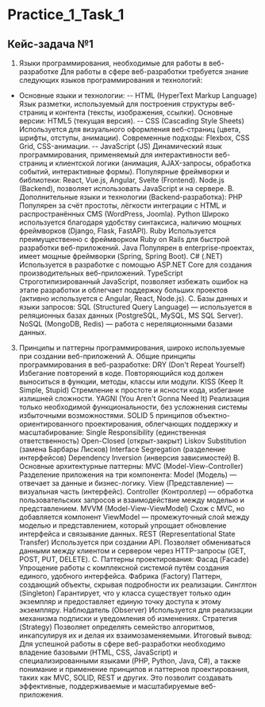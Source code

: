 # Practice_1_Task_1
## Кейс-задача №1
1. Языки программирования, необходимые для работы в веб-разработке
Для работы в сфере веб-разработки требуется знание следующих языков программирования и технологий:
  - Основные языки и технологии:
    -- HTML (HyperText Markup Language)
        Язык разметки, используемый для построения структуры веб-страниц и контента (тексты, изображения, ссылки).
        Основные версии: HTML5 (текущая версия).
  -- CSS (Cascading Style Sheets)
        Используется для визуального оформления веб-страниц (цвета, шрифты, отступы, анимации).
        Современные подходы: Flexbox, CSS Grid, CSS-анимации.
  -- JavaScript (JS)
        Динамический язык программирования, применяемый для интерактивности веб-страниц и клиентской логики (анимация, AJAX-запросы, обработка событий, интерактивные формы).
        Популярные фреймворки и библиотеки:
            React, Vue.js, Angular, Svelte (Frontend).
            Node.js (Backend), позволяет использовать JavaScript и на сервере.
B. Дополнительные языки и технологии (Backend-разработка):
    PHP
        Популярен за счёт простоты, лёгкости интеграции с HTML и распространённых CMS (WordPress, Joomla).
    Python
        Широко используется благодаря удобству синтаксиса, наличию мощных фреймворков (Django, Flask, FastAPI).
    Ruby
        Используется преимущественно с фреймворком Ruby on Rails для быстрой разработки веб-приложений.
    Java
        Популярен в enterprise-проектах, имеет мощные фреймворки (Spring, Spring Boot).
    C# (.NET)
        Используется в разработке с помощью ASP.NET Core для создания производительных веб-приложений.
    TypeScript
        Строготипизированный JavaScript, позволяет избежать ошибок на этапе разработки и облегчает поддержку больших проектов (активно используется с Angular, React, Node.js).
C. Базы данных и языки запросов:
    SQL (Structured Query Language) — используется в реляционных базах данных (PostgreSQL, MySQL, MS SQL Server).
    NoSQL (MongoDB, Redis) — работа с нереляционными базами данных.
3. Принципы и паттерны программирования, широко используемые при создании веб-приложений
A. Общие принципы программирования в веб-разработке:
    DRY (Don't Repeat Yourself)
        Избегание повторений в коде. Повторяющийся код должен выноситься в функции, методы, классы или модули.
    KISS (Keep It Simple, Stupid)
        Стремление к простоте и ясности кода, избегание излишней сложности.
    YAGNI (You Aren't Gonna Need It)
        Реализация только необходимой функциональности, без усложнения системы избыточными возможностями.
    SOLID
        5 принципов объектно-ориентированного проектирования, облегчающих поддержку и масштабирование:
            Single Responsibility (единственная ответственность)
            Open-Closed (открыт-закрыт)
            Liskov Substitution (замена Барбары Лисков)
            Interface Segregation (разделение интерфейсов)
            Dependency Inversion (инверсия зависимостей)
B. Основные архитектурные паттерны:
    MVC (Model-View-Controller)
        Разделение приложения на три компонента:
            Model (Модель) — отвечает за данные и бизнес-логику.
            View (Представление) — визуальная часть (интерфейс).
            Controller (Контроллер) — обработка пользовательских запросов и взаимодействие между моделью и представлением.
    MVVM (Model-View-ViewModel)
        Схож с MVC, но добавляется компонент ViewModel — промежуточный слой между моделью и представлением, который упрощает обновление интерфейса и связывание данных.
    REST (Representational State Transfer)
        Используется при создании API. Позволяет обмениваться данными между клиентом и сервером через HTTP-запросы (GET, POST, PUT, DELETE).
C. Паттерны проектирования:
    Фасад (Facade)
        Упрощение работы с комплексной системой путём создания единого, удобного интерфейса.
    Фабрика (Factory)
        Паттерн, создающий объекты, скрывая подробности их реализации.
    Синглтон (Singleton)
        Гарантирует, что у класса существует только один экземпляр и предоставляет единую точку доступа к этому экземпляру.
    Наблюдатель (Observer)
        Используется для реализации механизма подписки и уведомления об изменениях.
    Стратегия (Strategy)
        Позволяет определять семейство алгоритмов, инкапсулируя их и делая их взаимозаменяемыми.
Итоговый вывод:
Для успешной работы в сфере веб-разработки необходимо владение базовыми (HTML, CSS, JavaScript) и специализированными языками (PHP, Python, Java, C#), а также понимание и применение принципов и паттернов проектирования, таких как MVC, SOLID, REST и других. Это позволит создавать эффективные, поддерживаемые и масштабируемые веб-приложения.
